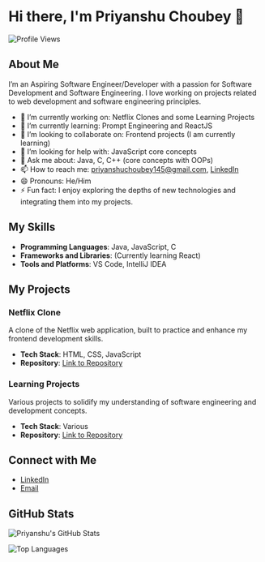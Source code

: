 # Hi there, I'm Priyanshu Choubey 👋

![Profile Views](https://komarev.com/ghpvc/?username=priyanshuchoubey)

## About Me

I’m an Aspiring Software Engineer/Developer with a passion for Software Development and Software Engineering. I love working on projects related to web development and software engineering principles.

- 🔭 I’m currently working on: Netflix Clones and some Learning Projects
- 🌱 I’m currently learning: Prompt Engineering and ReactJS
- 👯 I’m looking to collaborate on: Frontend projects (I am currently learning)
- 🤔 I’m looking for help with: JavaScript core concepts
- 💬 Ask me about: Java, C, C++ (core concepts with OOPs)
- 📫 How to reach me: [priyanshuchoubey145@gmail.com](mailto:priyanshuchoubey145@gmail.com), [LinkedIn](https://www.linkedin.com/in/priyanshu-choubey-170306171/)
- 😄 Pronouns: He/Him
- ⚡ Fun fact: I enjoy exploring the depths of new technologies and integrating them into my projects.

## My Skills

- **Programming Languages**: Java, JavaScript, C
- **Frameworks and Libraries**: (Currently learning React)
- **Tools and Platforms**: VS Code, IntelliJ IDEA

## My Projects

### Netflix Clone

A clone of the Netflix web application, built to practice and enhance my frontend development skills.

- **Tech Stack**: HTML, CSS, JavaScript
- **Repository**: [Link to Repository](#)

### Learning Projects

Various projects to solidify my understanding of software engineering and development concepts.

- **Tech Stack**: Various
- **Repository**: [Link to Repository](#)

## Connect with Me

- [LinkedIn](https://www.linkedin.com/in/priyanshu-choubey-170306171/)
- [Email](mailto:priyanshuchoubey145@gmail.com)

## GitHub Stats

![Priyanshu's GitHub Stats](https://github-readme-stats.vercel.app/api?username=priyanshuchoubey&show_icons=true&theme=radical)

![Top Languages](https://github-readme-stats.vercel.app/api/top-langs/?username=priyanshuchoubey&layout=compact&theme=radical)


<!--
**Priyanshu-ghub/Priyanshu-ghub** is a ✨ _special_ ✨ repository because its `README.md` (this file) appears on your GitHub profile.

Here are some ideas to get you started:

- 🔭 I’m currently working on ...
- 🌱 I’m currently learning ...
- 👯 I’m looking to collaborate on ...
- 🤔 I’m looking for help with ...
- 💬 Ask me about ...
- 📫 How to reach me: ...
- 😄 Pronouns: ...
- ⚡ Fun fact: ...
-->
